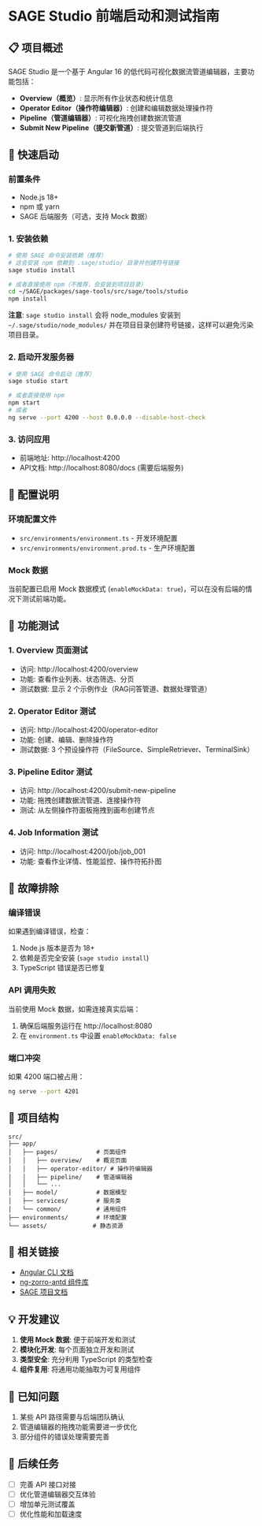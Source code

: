 # SAGE Studio 前端启动和测试指南

## 📋 项目概述

SAGE Studio 是一个基于 Angular 16 的低代码可视化数据流管道编辑器，主要功能包括：

- **Overview（概览）**: 显示所有作业状态和统计信息
- **Operator Editor（操作符编辑器）**: 创建和编辑数据处理操作符
- **Pipeline（管道编辑器）**: 可视化拖拽创建数据流管道  
- **Submit New Pipeline（提交新管道）**: 提交管道到后端执行

## 🚀 快速启动

### 前置条件
- Node.js 18+
- npm 或 yarn
- SAGE 后端服务（可选，支持 Mock 数据）

### 1. 安装依赖
```bash
# 使用 SAGE 命令安装依赖（推荐）
# 这会安装 npm 依赖到 .sage/studio/ 目录并创建符号链接
sage studio install

# 或者直接使用 npm（不推荐，会安装到项目目录）
cd ~/SAGE/packages/sage-tools/src/sage/tools/studio
npm install
```

**注意**: `sage studio install` 会将 node_modules 安装到 `~/.sage/studio/node_modules/` 并在项目目录创建符号链接，这样可以避免污染项目目录。

### 2. 启动开发服务器
```bash
# 使用 SAGE 命令启动（推荐）
sage studio start

# 或者直接使用 npm
npm start
# 或者
ng serve --port 4200 --host 0.0.0.0 --disable-host-check
```

### 3. 访问应用
- 前端地址: http://localhost:4200
- API文档: http://localhost:8080/docs (需要后端服务)

## 🔧 配置说明

### 环境配置文件
- `src/environments/environment.ts` - 开发环境配置
- `src/environments/environment.prod.ts` - 生产环境配置

### Mock 数据
当前配置已启用 Mock 数据模式 (`enableMockData: true`)，可以在没有后端的情况下测试前端功能。

## 🧪 功能测试

### 1. Overview 页面测试
- 访问: http://localhost:4200/overview
- 功能: 查看作业列表、状态筛选、分页
- 测试数据: 显示 2 个示例作业（RAG问答管道、数据处理管道）

### 2. Operator Editor 测试  
- 访问: http://localhost:4200/operator-editor
- 功能: 创建、编辑、删除操作符
- 测试数据: 3 个预设操作符（FileSource、SimpleRetriever、TerminalSink）

### 3. Pipeline Editor 测试
- 访问: http://localhost:4200/submit-new-pipeline  
- 功能: 拖拽创建数据流管道、连接操作符
- 测试: 从左侧操作符面板拖拽到画布创建节点

### 4. Job Information 测试
- 访问: http://localhost:4200/job/job_001
- 功能: 查看作业详情、性能监控、操作符拓扑图

## 🐛 故障排除

### 编译错误
如果遇到编译错误，检查：
1. Node.js 版本是否为 18+
2. 依赖是否完全安装 (`sage studio install`)
3. TypeScript 错误是否已修复

### API 调用失败
当前使用 Mock 数据，如需连接真实后端：
1. 确保后端服务运行在 http://localhost:8080
2. 在 `environment.ts` 中设置 `enableMockData: false`

### 端口冲突
如果 4200 端口被占用：
```bash
ng serve --port 4201
```

## 📁 项目结构

```
src/
├── app/
│   ├── pages/           # 页面组件
│   │   ├── overview/    # 概览页面
│   │   ├── operator-editor/ # 操作符编辑器
│   │   ├── pipeline/    # 管道编辑器
│   │   └── ...
│   ├── model/           # 数据模型
│   ├── services/        # 服务类
│   └── common/          # 通用组件
├── environments/        # 环境配置
└── assets/             # 静态资源
```

## 🔗 相关链接

- [Angular CLI 文档](https://angular.io/cli)
- [ng-zorro-antd 组件库](https://ng.ant.design/)
- [SAGE 项目文档](../../../../../../../docs/)

## 💡 开发建议

1. **使用 Mock 数据**: 便于前端开发和测试
2. **模块化开发**: 每个页面独立开发和测试
3. **类型安全**: 充分利用 TypeScript 的类型检查
4. **组件复用**: 将通用功能抽取为可复用组件

## 📝 已知问题

1. 某些 API 路径需要与后端团队确认
2. 管道编辑器的拖拽功能需要进一步优化
3. 部分组件的错误处理需要完善

## 🎯 后续任务

- [ ] 完善 API 接口对接
- [ ] 优化管道编辑器交互体验
- [ ] 增加单元测试覆盖
- [ ] 优化性能和加载速度
